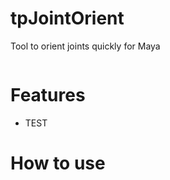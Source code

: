 # tpJointOrient
Tool to orient joints quickly for Maya

![]()

Features
=========================================================
* TEST

How to use
=========================================================
